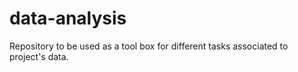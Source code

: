 # data-analysis
Repository to be used as a tool box for different tasks associated to project's data.
